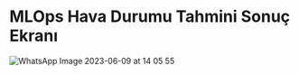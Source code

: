 # MLOps Hava Durumu Tahmini Sonuç Ekranı


![WhatsApp Image 2023-06-09 at 14 05 55](https://github.com/sevvalkapcak/MLOps-Hava-Durumu-Tahmini/assets/73191933/0d04b0c7-b347-4dc8-9a40-fca4868b702b)

